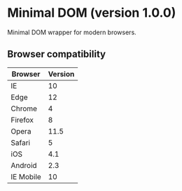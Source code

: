 # Minimal DOM (version 1.0.0)

Minimal DOM wrapper for modern browsers.

## Browser compatibility

| Browser   | Version |
| --------- | ------- |
| IE        | 10      |
| Edge      | 12      |
| Chrome    | 4       |
| Firefox   | 8       |
| Opera     | 11.5    |
| Safari    | 5       |
| iOS       | 4.1     |
| Android   | 2.3     |
| IE Mobile | 10      |
